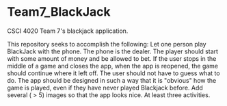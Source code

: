 # Team7_BlackJack
CSCI 4020 Team 7's blackjack application.

This repository seeks to accomplish the following:
    Let one person play BlackJack with the phone.
    The phone is the dealer.
    The player should start with some amount of money and be allowed to bet.
    If the user stops in the middle of a game and closes the app, when the app is reopened, the game should continue where it left off.
    The user should not have to guess what to do. The app should be designed in such a way that it is "obvious" how the game is played, even if they have never played Blackjack before.
    Add several ( > 5) images so that the app looks nice.
    At least three activities.
